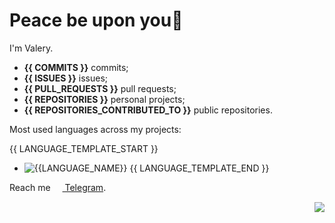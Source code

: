 # Peace be upon you👋 

I'm Valery.

- **{{ COMMITS }}** commits;
- **{{ ISSUES }}** issues;
- **{{ PULL_REQUESTS }}** pull requests;
- **{{ REPOSITORIES }}** personal projects;
- **{{ REPOSITORIES_CONTRIBUTED_TO }}** public repositories.

Most used languages across my projects:

{{ LANGUAGE_TEMPLATE_START }}
- ![{{LANGUAGE_NAME}}](https://img.shields.io/static/v1?style=flat&label=%E2%A0%80&color=555&labelColor={{LANGUAGE_COLOR:uri}}&message={{LANGUAGE_NAME:uri}}%EF%B8%B1{{LANGUAGE_PERCENT:uri}}%25)
{{ LANGUAGE_TEMPLATE_END }}

Reach me [<img align="center" width="15px" src="https://cdn.svarun.dev/social/telegram.svg"/> Telegram](https://t.me/ValerianaOfficinalis). <p align="right">![](https://komarev.com/ghpvc/?username=ValeryVerkhoturov&style=flat)</p>

